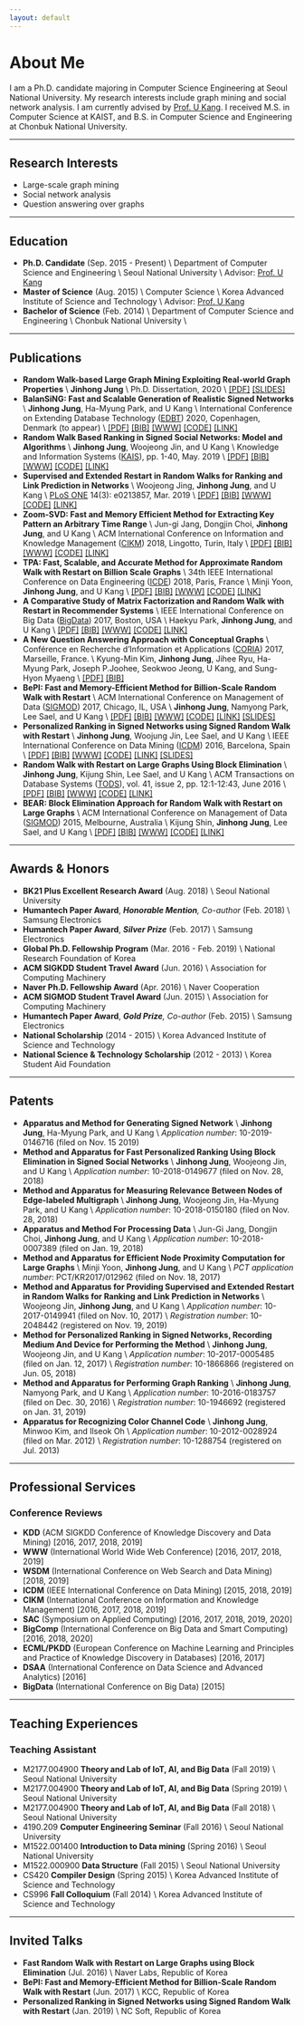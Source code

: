 ```yaml
---
layout: default
---
```


# About Me
I am a Ph.D. candidate majoring in Computer Science Engineering at Seoul National University. 
My research interests include graph mining and social network analysis.
I am currently advised by [Prof. U Kang](https://datalab.snu.ac.kr/~ukang/). 
I received M.S. in Computer Science at KAIST, and B.S. in Computer Science and Engineering at Chonbuk National University. 



* * *

## Research Interests
* Large-scale graph mining 
* Social network analysis
* Question answering over graphs

* * *

## Education
* **Ph.D. Candidate** (Sep. 2015 - Present) \\
  Department of Computer Science and Engineering  \\
  Seoul National University \\
  Advisor: [Prof. U Kang](https://datalab.snu.ac.kr/~ukang/) 
* **Master of Science** (Aug. 2015) \\
  Computer Science \\
  Korea Advanced Institute of Science and Technology \\
  Advisor: [Prof. U Kang](https://datalab.snu.ac.kr/~ukang/) 
* **Bachelor of Science** (Feb. 2014) \\
  Department of Computer Science and Engineering  \\
  Chonbuk National University \\
  <!--Advisor: [Prof. Il-Seok Oh](http://cv.jbnu.ac.kr/index.php?mid=professor)-->

* * *

## Publications
* **Random Walk-based Large Graph Mining Exploiting Real-world Graph Properties** \\
  **Jinhong Jung** \\
  Ph.D. Dissertation, 2020 \\
  [[PDF]](https://jinhong.github.io/assets/papers/thesis.pdf)
  [[SLIDES]]()
* **BalanSiNG: Fast and Scalable Generation of Realistic Signed Networks** \\
  **Jinhong Jung**, Ha-Myung Park, and U Kang \\
  International Conference on Extending Database Technology ([EDBT](https://diku-dk.github.io/edbticdt2020)) 2020, Copenhagen, Denmark (to appear) \\
  [[PDF]]()
  [[BIB]]() 
  [[WWW]]()
  [[CODE]]()
  [[LINK]]()
* **Random Walk Based Ranking in Signed Social Networks: Model and Algorithms** \\
  **Jinhong Jung**, Woojeong Jin, and U Kang \\
  Knowledge and Information Systems ([KAIS](http://link.springer.com/journal/10115)), pp. 1-40, May. 2019 \\
  [[PDF]](https://link.springer.com/content/pdf/10.1007%2Fs10115-019-01364-z.pdf) 
  [[BIB]]() 
  [[WWW]](https://datalab.snu.ac.kr/srwrpre/)
  [[CODE]](http://datalab.snu.ac.kr/srwrpre/resources/SRWRPre-v1.1.zip)
  [[LINK]](https://link.springer.com/article/10.1007/s10115-019-01364-z)
* **Supervised and Extended Restart in Random Walks for Ranking and Link Prediction in Networks** \\
  Woojeong Jing, **Jinhong Jung**, and U Kang \\
  [PLoS ONE](http://journals.plos.org/plosone/) 14(3): e0213857, Mar. 2019 \\
  [[PDF]](https://journals.plos.org/plosone/article/file?id=10.1371/journal.pone.0213857&type=printable)
  [[BIB]]() 
  [[WWW]](https://datalab.snu.ac.kr/sure/)
  [[CODE]](https://datalab.snu.ac.kr/sure/resources/SuRe-v1.0.zip)
  [[LINK]](https://journals.plos.org/plosone/article?id=10.1371/journal.pone.0213857)
* **Zoom-SVD: Fast and Memory Efficient Method for Extracting Key Pattern an Arbitrary Time Range** \\
  Jun-gi Jang, Dongjin Choi, **Jinhong Jung**, and U Kang \\
  ACM International Conference on Information and Knowledge Management ([CIKM](http://www.cikm2018.units.it/)) 2018, Lingotto, Turin, Italy \\
  [[PDF]](http://datalab.snu.ac.kr/~ukang/papers/zoomsvdCIKM18.pdf)
  [[BIB]](http://datalab.snu.ac.kr/~ukang/papers/zoomsvdCIKM18.bib) 
  [[WWW]](http://datalab.snu.ac.kr/zoomsvd)
  [[CODE]](https://datalab.snu.ac.kr/zoomsvd/resources/TRSVD_v1.zip)
  [[LINK]](https://dl.acm.org/citation.cfm?id=3271682)
* **TPA: Fast, Scalable, and Accurate Method for Approximate Random Walk with Restart on Billion Scale Graphs** \\
  34th IEEE International Conference on Data Engineering ([ICDE](https://icde2018.org/)) 2018, Paris, France \\
  Minji Yoon, **Jinhong Jung**, and U Kang \\
  [[PDF]](http://datalab.snu.ac.kr/~ukang/papers/tpaICDE18.pdf)
  [[BIB]](http://datalab.snu.ac.kr/~ukang/papers/tpaICDE18.bib) 
  [[WWW]](http://datalab.snu.ac.kr/tpa)
  [[CODE]](https://datalab.snu.ac.kr/tpa/resources/TPA_v1.0.tar.gz)
  [[LINK]](https://ieeexplore.ieee.org/abstract/document/8509326)
* **A Comparative Study of Matrix Factorization and Random Walk with Restart in Recommender Systems** \\
  IEEE International Conference on Big Data ([BigData](http://cci.drexel.edu/bigdata/bigdata2017/)) 2017, Boston, USA \\
  Haekyu Park, **Jinhong Jung**, and U Kang \\
  [[PDF]](http://datalab.snu.ac.kr/~ukang/papers/mfrwrBigData17.pdf)
  [[BIB]](http://datalab.snu.ac.kr/~ukang/papers/mfrwrBigData17.bib)
  [[WWW]](http://datalab.snu.ac.kr/mfrwr)
  [[CODE]](https://datalab.snu.ac.kr/mfrwr/resources/MFRWR-1.0.tar.gz)
  [[LINK]](https://ieeexplore.ieee.org/abstract/document/8257991)
* **A New Question Answering Approach with Conceptual Graphs** \\
  Conférence en Recherche d’Information et Applications ([CORIA](http://www.lsis.org/coria2017/index.php/en/175-2/)) 2017, Marseille, France. \\
  Kyung-Min Kim, **Jinhong Jung**, Jihee Ryu, Ha-Myung Park, Joseph P.Joohee, Seokwoo Jeong, U Kang, and Sung-Hyon Myaeng \\
  [[PDF]](http://datalab.snu.ac.kr/~ukang/papers/qaCORIA17.pdf)
  [[BIB]](http://datalab.snu.ac.kr/~ukang/papers/qaCORIA17.bib)
* **BePI: Fast and Memory-Efficient Method for Billion-Scale Random Walk with Restart** \\
  ACM International Conference on Management of Data ([SIGMOD](http://www.sigmod2017.org/)) 2017, Chicago, IL, USA \\
  **Jinhong Jung**, Namyong Park, Lee Sael, and U Kang \\
  [[PDF]](http://datalab.snu.ac.kr/~ukang/papers/bepiSIGMOD17.pdf)
  [[BIB]](http://datalab.snu.ac.kr/~ukang/papers/bepiSIGMOD17.bib)
  [[WWW]](http://datalab.snu.ac.kr/bepi)
  [[CODE]](https://datalab.snu.ac.kr/bepi/resources/BePI_matlab_v1.1.tar.gz)
  [[LINK]](https://dl.acm.org/citation.cfm?id=3035950)
  [[SLIDES]](https://datalab.snu.ac.kr/~jinhong/slides/bepiSIGMOD2017.pptx)
* **Personalized Ranking in Signed Networks using Signed Random Walk with Restart** \\
  **Jinhong Jung**, Woojung Jin, Lee Sael, and U Kang \\
  IEEE International Conference on Data Mining ([ICDM](http://icdm2016.eurecat.org/)) 2016, Barcelona, Spain \\
  [[PDF]](http://datalab.snu.ac.kr/~ukang/papers/srwrICDM16.pdf)
  [[BIB]](http://datalab.snu.ac.kr/~ukang/papers/srwrICDM16.bib)
  [[WWW]](http://datalab.snu.ac.kr/srwr)
  [[CODE]](https://datalab.snu.ac.kr/srwr/resources/SRWR-v1.2.zip)
  [[LINK]](https://ieeexplore.ieee.org/abstract/document/7837935)
  [[SLIDES]](http://datalab.snu.ac.kr/~jinhong/slides/srwrICDM2016.pptx)
* **Random Walk with Restart on Large Graphs Using Block Elimination** \\
  **Jinhong Jung**, Kijung Shin, Lee Sael, and U Kang \\
  ACM Transactions on Database Systems ([TODS](http://tods.acm.org/)), vol. 41, issue 2, pp. 12:1-12:43, June 2016 \\
  [[PDF]](http://datalab.snu.ac.kr/~ukang/papers/bearTODS2016.pdf)
  [[BIB]](http://datalab.snu.ac.kr/~ukang/papers/bearTODS2016.bib)
  [[WWW]](http://datalab.snu.ac.kr/bear)
  [[CODE]](https://datalab.snu.ac.kr/bear/code/BEAR-2.0.zip)
  [[LINK]](https://dl.acm.org/citation.cfm?id=2901736)
* **BEAR: Block Elimination Approach for Random Walk with Restart on Large Graphs** \\
  ACM International Conference on Management of Data ([SIGMOD](http://www.sigmod2015.org/)) 2015, Melbourne, Australia \\
  Kijung Shin, **Jinhong Jung**, Lee Sael, and U Kang \\
  [[PDF]](http://datalab.snu.ac.kr/~ukang/papers/bearSIGMOD2015.pdf)
  [[BIB]](http://datalab.snu.ac.kr/~ukang/papers/bearSIGMOD2015.bib)
  [[WWW]](http://datalab.snu.ac.kr/bear)
  [[CODE]](https://datalab.snu.ac.kr/bear/code/BEAR-1.0.zip)
  [[LINK]](https://dl.acm.org/citation.cfm?id=2723716)

* * *

## Awards & Honors
* **BK21 Plus Excellent Research Award** (Aug. 2018) \\
  Seoul National University
* **Humantech Paper Award**, ***Honorable Mention**, Co-author* (Feb. 2018) \\
  Samsung Electronics
* **Humantech Paper Award**, ***Silver Prize*** (Feb. 2017) \\
  Samsung Electronics
* **Global Ph.D. Fellowship Program** (Mar. 2016 - Feb. 2019) \\
  National Research Foundation of Korea
* **ACM SIGKDD Student Travel Award** (Jun. 2016) \\
  Association for Computing Machinery
* **Naver Ph.D. Fellowship Award** (Apr. 2016) \\
  Naver Cooperation
* **ACM SIGMOD Student Travel Award** (Jun. 2015) \\
  Association for Computing Machinery
* **Humantech Paper Award**, ***Gold Prize**, Co-author* (Feb. 2015) \\
  Samsung Electronics
* **National Scholarship** (2014 - 2015) \\
  Korea Advanced Institute of Science and Technology 
* **National Science & Technology Scholarship** (2012 - 2013) \\
  Korea Student Aid Foundation

* * *

## Patents
* **Apparatus and Method for Generating Signed Network** \\
  **Jinhong Jung**, Ha-Myung Park, and U Kang \\
  *Application number*: 10-2019-0146716 (filed on Nov. 15 2019)
* **Method and Apparatus for Fast Personalized Ranking Using Block Elimination in Signed Social Networks** \\
  **Jinhong Jung**, Woojeong Jin, and U Kang \\
  *Application number*: 10-2018-0149677 (filed on Nov. 28, 2018)
* **Method and Apparatus for Measuring Relevance Between Nodes of Edge-labeled Multigraph** \\
  **Jinhong Jung**, Woojeong Jin, Ha-Myung Park, and U Kang \\
  *Application number*: 10-2018-0150180 (filed on Nov. 28, 2018)
* **Apparatus and Method For Processing Data** \\
  Jun-Gi Jang, Dongjin Choi, **Jinhong Jung**, and U Kang \\
  *Application number*: 10-2018-0007389 (filed on Jan. 19, 2018)
* **Method and Apparatus for Efficient Node Proximity Computation for Large Graphs** \\
  Minji Yoon, **Jinhong Jung**, and U Kang \\
  *PCT application number*: PCT/KR2017/012962 (filed on Nov. 18, 2017)
* **Method and Apparatus for Providing Supervised and Extended Restart in Random Walks for Ranking and Link Prediction in Networks** \\
  Woojeong Jin, **Jinhong Jung**, and U Kang \\
  *Application number*: 10-2017-0149941 (filed on Nov. 10, 2017) \\
  *Registration number*: 10-2048442 (registered on Nov. 19, 2019) 
* **Method for Personalized Ranking in Signed Networks, Recording Medium And Device for Performing the Method** \\
  **Jinhong Jung**, Woojeong Jin, and U Kang \\
  *Application number*: 10-2017-0005485 (filed on Jan. 12, 2017) \\
  *Registration number*: 10-1866866 (registered on Jun. 05, 2018)
* **Method and Apparatus for Performing Graph Ranking** \\
  **Jinhong Jung**, Namyong Park, and U Kang \\
  *Application number*: 10-2016-0183757 (filed on Dec. 30, 2016) \\
  *Registration number*: 10-1946692 (registered on Jan. 31, 2019)
* **Apparatus for Recognizing Color Channel Code** \\
  **Jinhong Jung**, Minwoo Kim, and Ilseok Oh \\
  *Application number*: 10-2012-0028924 (filed on Mar. 2012) \\
  *Registration number*: 10-1288754 (registered on Jul. 2013)


* * *

## Professional Services
### Conference Reviews
* **KDD** (ACM SIGKDD Conference of Knowledge Discovery and Data Mining) 
  [2016, 2017, 2018, 2019]
* **WWW** (International World Wide Web Conference)
  [2016, 2017, 2018, 2019]
* **WSDM** (International Conference on Web Search and Data Mining)
  [2018, 2019]
* **ICDM** (IEEE International Conference on Data Mining) 
  [2015, 2018, 2019]
* **CIKM** (International Conference on Information and Knowledge Management) 
  [2016, 2017, 2018, 2019]
* **SAC** (Symposium on Applied Computing) 
  [2016, 2017, 2018, 2019, 2020]
* **BigComp** (International Conference on Big Data and Smart Computing) 
  [2016, 2018, 2020]
* **ECML/PKDD** (European Conference on Machine Learning and Principles and Practice of Knowledge Discovery in Databases) 
  [2016, 2017]
* **DSAA** (International Conference on Data Science and Advanced Analytics) 
  [2016]
* **BigData** (International Conference on Big Data)
  [2015]

* * *
  
## Teaching Experiences
### Teaching Assistant
* M2177.004900 **Theory and Lab of IoT, AI, and Big Data** (Fall 2019) \\
  Seoul National University
* M2177.004900 **Theory and Lab of IoT, AI, and Big Data** (Spring 2019) \\
  Seoul National University
* M2177.004900 **Theory and Lab of IoT, AI, and Big Data** (Fall 2018) \\
  Seoul National University
* 4190.209 **Computer Engineering Seminar** (Fall 2016) \\
  Seoul National University
* M1522.001400 **Introduction to Data mining** (Spring 2016) \\
  Seoul National University
* M1522.000900 **Data Structure** (Fall 2015) \\
  Seoul National University
* CS420 **Compiler Design** (Spring 2015) \\
  Korea Advanced Institute of Science and Technology 
* CS996 **Fall Colloquium** (Fall 2014) \\
  Korea Advanced Institute of Science and Technology 
  
* * *
## Invited Talks
* **Fast Random Walk with Restart on Large Graphs using Block Elimination** (Jul. 2016) \\
  Naver Labs, Republic of Korea
* **BePI: Fast and Memory-Efficient Method for Billion-Scale Random Walk with Restart** (Jun. 2017) \\
  KCC, Republic of Korea
* **Personalized Ranking in Signed Networks using Signed Random Walk with Restart** (Jan. 2019) \\
  NC Soft, Republic of Korea




<!--
Text can be **bold**, _italic_, or ~~strikethrough~~.

[Link to another page](./another-page.html).

There should be whitespace between paragraphs.

There should be whitespace between paragraphs. We recommend including a README, or a file with information about your project.

# Header 1

This is a normal paragraph following a header. GitHub is a code hosting platform for version control and collaboration. It lets you and others work together on projects from anywhere.

## Header 2

> This is a blockquote following a header.
>
> When something is important enough, you do it even if the odds are not in your favor.

### Header 3

```js
// Javascript code with syntax highlighting.
var fun = function lang(l) {
  dateformat.i18n = require('./lang/' + l)
  return true;
}
```

```ruby
# Ruby code with syntax highlighting
GitHubPages::Dependencies.gems.each do |gem, version|
  s.add_dependency(gem, "= #{version}")
end
```

#### Header 4

*   This is an unordered list following a header.
*   This is an unordered list following a header.
*   This is an unordered list following a header.

##### Header 5

1.  This is an ordered list following a header.
2.  This is an ordered list following a header.
3.  This is an ordered list following a header.

###### Header 6

| head1        | head two          | three |
|:-------------|:------------------|:------|
| ok           | good swedish fish | nice  |
| out of stock | good and plenty   | nice  |
| ok           | good `oreos`      | hmm   |
| ok           | good `zoute` drop | yumm  |

### There's a horizontal rule below this.

* * *

### Here is an unordered list:

*   Item foo
*   Item bar
*   Item baz
*   Item zip

### And an ordered list:

1.  Item one
1.  Item two
1.  Item three
1.  Item four

### And a nested list:

- level 1 item
  - level 2 item
  - level 2 item
    - level 3 item
    - level 3 item
- level 1 item
  - level 2 item
  - level 2 item
  - level 2 item
- level 1 item
  - level 2 item
  - level 2 item
- level 1 item

### Small image

![Octocat](https://github.githubassets.com/images/icons/emoji/octocat.png)

### Large image

![Branching](https://guides.github.com/activities/hello-world/branching.png)


### Definition lists can be used with HTML syntax.

<dl>
<dt>Name</dt>
<dd>Godzilla</dd>
<dt>Born</dt>
<dd>1952</dd>
<dt>Birthplace</dt>
<dd>Japan</dd>
<dt>Color</dt>
<dd>Green</dd>
</dl>

```
Long, single-line code blocks should not wrap. They should horizontally scroll if they are too long. This line should be long enough to demonstrate this.
```

```
The final element.
```
-->
